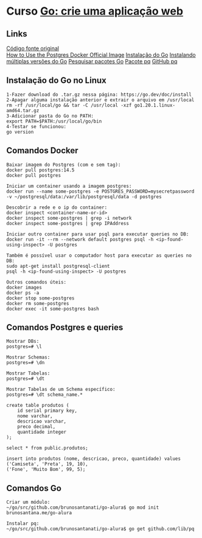 # Curso [Go: crie uma aplicação web](https://cursos.alura.com.br/course/go-lang-web/)

## Links

[Código fonte original](https://github.com/alura-cursos/web_com_golang)  
[How to Use the Postgres Docker Official Image](https://www.docker.com/blog/how-to-use-the-postgres-docker-official-image/)
[Instalação do Go](https://go.dev/doc/install)
[Instalando múltiplas versões do Go](https://go.dev/doc/manage-install)
[Pesquisar pacotes Go](https://pkg.go.dev/)
[Pacote pq](https://pkg.go.dev/github.com/lib/pq#section-readme)
[GitHub pq](https://github.com/lib/pq)

## Instalação do Go no Linux
```
1-Fazer download do .tar.gz nessa página: https://go.dev/doc/install
2-Apagar alguma instalação anterior e extrair o arquivo em /usr/local
rm -rf /usr/local/go && tar -C /usr/local -xzf go1.20.1.linux-amd64.tar.gz
3-Adicionar pasta do Go no PATH:
export PATH=$PATH:/usr/local/go/bin
4-Testar se funcionou:
go version
```

## Comandos Docker

```
Baixar imagem do Postgres (com e sem tag):
docker pull postgres:14.5
docker pull postgres

Iniciar um container usando a imagem postgres:
docker run --name some-postgres -e POSTGRES_PASSWORD=mysecretpassword -v ~/postgresql/data:/var/lib/postgresql/data -d postgres

Descobrir a rede e o ip do container:
docker inspect <container-name-or-id>
docker inspect some-postgres | grep -i network
docker inspect some-postgres | grep IPAddress

Iniciar outro container para usar psql para executar queries no DB:
docker run -it --rm --network default postgres psql -h <ip-found-using-inspect> -U postgres

Também é possível usar o computador host para executar as queries no DB:
sudo apt-get install postgresql-client
psql -h <ip-found-using-inspect> -U postgres

Outros comandos úteis:
docker images
docker ps -a
docker stop some-postgres
docker rm some-postgres
docker exec -it some-postgres bash
```

## Comandos Postgres e queries

```
Mostrar DBs:
postgres=# \l

Mostrar Schemas:
postgres=# \dn

Mostrar Tabelas:
postgres=# \dt

Mostrar Tabelas de um Schema específico:
postgres=# \dt schema_name.*

create table produtos (
    id serial primary key,
    nome varchar,
    descricao varchar,
    preco decimal,
    quantidade integer
);

select * from public.produtos;

insert into produtos (nome, descricao, preco, quantidade) values
('Camiseta', 'Preta', 19, 10),
('Fone', 'Muito Bom', 99, 5);
```

## Comandos Go
```
Criar um módulo:
~/go/src/github.com/brunosantanati/go-alura$ go mod init brunosantana.me/go-alura

Instalar pq:
~/go/src/github.com/brunosantanati/go-alura$ go get github.com/lib/pq
```